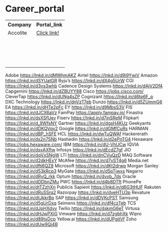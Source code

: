 # Career_portal
<table>
  <tr>
    <th>Company</th>
    <th>Portal_link</th>
  </tr>
  <tr>
    <td>Accolite</td>
    <td><a href="https://lnkd.in/dDN5PWQk">Click link!</a></td>
  </tr>
  <tr>
    <td></td>
    <td></td>
  </tr>
   <tr>
    <td></td>
    <td></td>
  </tr>
   <tr>
    <td></td>
    <td></td>
  </tr>
   <tr>
    <td></td>
    <td></td>
  </tr>
   <tr>
    <td></td>
    <td></td>
  </tr>
   <tr>
    <td></td>
    <td></td>
  </tr>
   <tr>
    <td></td>
    <td></td>
  </tr>
   <tr>
    <td></td>
    <td></td>
  </tr>
   <tr>
    <td></td>
    <td></td>
  </tr>
   <tr>
    <td></td>
    <td></td>
  </tr>
   <tr>
    <td></td>
    <td></td>
  </tr>
   <tr>
    <td></td>
    <td></td>
  </tr>
   <tr>
    <td></td>
    <td></td>
  </tr>
   <tr>
    <td></td>
    <td></td>
  </tr>
   <tr>
    <td></td>
    <td></td>
  </tr>
   <tr>
    <td></td>
    <td></td>
  </tr>
</table>


Adobe	      https://lnkd.in/dMWhmAKZ
Airtel	    https://lnkd.in/d9i9YwjV
Amazon	    https://lnkd.in/dSYUatGR
Byju’s	    https://lnkd.in/dX4g5UrW
CGI	        https://lnkd.in/d3vs3whb
Cadence Design Systems	https://lnkd.in/dAjV2Df4
Capgemini	  https://lnkd.in/dZBUYY88
Cisco	      https://jobs.cisco.com/
CleverTap 	https://lnkd.in/dUNg4sZP
Cognizant	  https://lnkd.in/d6tp6F_p
DXC Technology	       https://lnkd.in/dnVzT7eb
Dunzo	     https://lnkd.in/d5ZUmmG6
EA	       https://lnkd.in/dHTe2pFc
EY	       https://lnkd.in/d9MbsS3V
FIS	       https://lnkd.in/dJCX6aVz
FamPay	   https://apply.fampay.in/
Finastra	https://lnkd.in/dsXSfUev
Fiserv	https://lnkd.in/d7inSReM
Flipkart	https://lnkd.in/d_9WfsNY
Gartner	https://lnkd.in/dgsH4KUz
Geekyants	https://lnkd.in/dDKQVqv2
Google	https://lnkd.in/dGMfCuRs
HARMAN	https://lnkd.in/dBP_hSFE
HCL	https://lnkd.in/dwTuQWAf
Hackererath	https://lnkd.in/ds2n7SNb
Hashedin	https://lnkd.in/d2ePnTG4
Hexaware	https://jobs.hexaware.com/
IBM	https://lnkd.in/dU-VhUCw
IQVIA	https://lnkd.in/dsxAXftw
Infosys	https://lnkd.in/dEcdZ7gf
JIO	https://lnkd.in/dqVxSNgW
LTI	https://lnkd.in/dnCVuQzD
MAQ Software	https://lnkd.in/d2dkHExY
McAfee	https://lnkd.in/d7vST4g6
Media.net	https://lnkd.in/dfti6QZ8
Microsoft	https://lnkd.in/dKt2drwp
Morgan Sanley	https://lnkd.in/d53kRcp3
MyGate	https://lnkd.in/d5pTjwxs
Nagarro	https://lnkd.in/dRyQ_rkk
Optum	https://lnkd.in/dvxb_7ds
Oracle	https://lnkd.in/dDDbnZMu
PWC	https://lnkd.in/d4b8DTft
PhonePe	https://lnkd.in/dtTZzhXn
Publicis Sapient	https://lnkd.in/d6G3tHUF
Rakuten	https://lnkd.in/dRuSSrq2
Razorpay	https://lnkd.in/dveHTU3p
Revature	https://lnkd.in/dtJkkrBp
SAP	https://lnkd.in/dDVKcPST
Samsung	https://lnkd.in/d5gUrDxq
Seimens	https://lnkd.in/df4czTeb
TCS	https://lnkd.in/dJpHXdvv
Twilio	https://lnkd.in/dskmG6eT
Virtusa	https://lnkd.in/dHJwPXiG
Vmware	https://lnkd.in/d7zgbhXk
Wipro	https://lnkd.in/d89txDcp
Yellow.ai	https://lnkd.in/dUPgitVf
Zoho	https://lnkd.in/dUw9Qi4B
